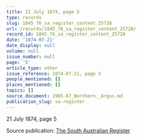 ```yaml
---
title: 21 July 1874, page 5
type: records
slug: 1845_76_sa_register_content_25728
url: /records/1845_76_sa_register_content_25728/
record_id: 1845_76_sa_register_content_25728
date: '1874-07-21'
date_display: null
volume: null
issue_number: null
page: '5'
article_type: other
issue_reference: 1874-07-21, page 5
people_mentioned: []
places_mentioned: []
topics: []
source_document: 1985-87_Northern__Argus.md
publication_slug: sa-register
---
```


21 July 1874, page 5

Source publication: [The South Australian Register](/publications/sa-register/)
